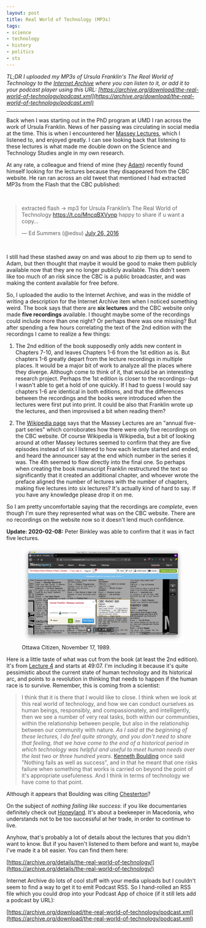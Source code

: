 ```yaml
---
layout: post
title: Real World of Technology (MP3s)
tags:
- science
- technology
- history
- politics
- sts
---
```



*TL;DR I uploaded my MP3s of Ursula Franklin's The Real World of Technology to the [Internet Archive](https://archive.org/details/the-real-world-of-technology/) where you can listen to it, or add it to your podcast player using this URL: [https://archive.org/download/the-real-world-of-technology/podcast.xml](https://archive.org/download/the-real-world-of-technology/podcast.xml)*

---

Back when I was starting out in the PhD program at UMD I ran across the work of
Ursula Franklin. News of her passing was circulating in social media at the
time. This is when I encountered her [Massey
Lectures](https://inkdroid.org/2016/08/05/real-world-of-technology/), which I
listened to, and enjoyed greatly. I can see looking back that listening to these
lectures is what made me double down on the Science and Technology Studies angle
in my own research.

At any rate, a colleague and friend of mine (hey
[Adam](https://www.adamkriesberg.com/)) recently found himself looking for the
lectures because they disappeared from the CBC website. He ran ran across an old
tweet that mentioned I had extracted MP3s from the Flash that the CBC published:

<br>

<blockquote class="twitter-tweet"><p lang="en" dir="ltr">extracted flash -&gt; mp3 for Ursula Franklin’s The Real World of Technology <a href="https://t.co/MncqBXVynp">https://t.co/MncqBXVynp</a> happy to share if u want a copy…</p>&mdash; Ed Summers (@edsu) <a href="https://twitter.com/edsu/status/757935453190361088?ref_src=twsrc%5Etfw">July 26, 2016</a></blockquote><script async src="https://platform.twitter.com/widgets.js" charset="utf-8"></script>

<br>

I still had these stashed away on and was about to zip them up to send to Adam,
but then thought that maybe it would be good to make them publicly available now
that they are no longer publicly available. This didn't seem like too much of an
risk since the CBC is a public broadcaster, and was making the content available
for free before.

So, I uploaded the audio to the Internet Archive, and was in the middle of
writing a description for the Internet Archive item when I noticed something
weird. The book says that there are **six lectures** and the CBC website only
made **five recordings** available. I thought maybe some of the recordings could
include more than one night? Or perhaps there was one missing? But after
spending a few hours correlating the text of the 2nd edition with the recordings
I came to realize a few things:

1. The 2nd edition of the book supposedly only adds new content in Chapters
   7-10, and leaves Chapters 1-6 from the 1st edition as is. But chapters 1-6
   greatly depart from the lecture recordings in multiple places. It would be a
   major bit of work to analyze all the places where they diverge. Although come
   to think of it, that would be an interesting research project. Perhaps the
   1st edition is closer to the recordings--but I wasn't able to get a hold of
   one quickly.  If I had to guess I would say chapters 1-6 are identical in
   both editions, and that the differences between the recordings and the books
   were introduced when the lectures were first put into print. It could be also
   that Franklin wrote up the lectures, and then improvised a bit when reading
   them?

2. The [Wikipedia page] says that the Massey Lectures are an "annual five-part
   series" which corroborates how there were only five recordings on the CBC
   website. Of course Wikipedia is Wikipedia, but a bit of looking around at
   other Massey lectures seemed to confirm that they are five episodes instead
   of six I listened to how each lecture started and ended, and heard the
   announcer say at the end which number in the series it was. The 4th seemed to
   flow directly into the final one. So perhaps when creating the book
   manuscript Franklin restructured the text so significantly that it created an
   additional chapter, and whoever wrote the preface aligned the number of
   lectures with the number of chapters, making five lectures into six lectures?
   It's actually kind of hard to say. If you have any knowledge please drop it
   on me.

So I am pretty uncomfortable saying that the recordings are *complete*, even
though I'm sure they represented what was on the CBC website. There are no
recordings on the website now so it doesn't lend much confidence.

**Update: 2020-02-08:** Peter Binkley was able to confirm that it was in fact
five lectures.

<figure>
  <a href="https://www.newspapers.com/image/?clipping_id=43827970"><img class="img-fluid" src="/images/ottawa-citizen.png"></a>
  <figcaption>Ottawa Citizen, November 17, 1989.</figcaption>
</figure>

Here is a little taste of what was cut from the book (at least the 2nd edition).
It's from [Lecture
4](https://archive.org/details/the-real-world-of-technology/part-4.mp3) and
starts at 49:07. I'm including it because it's quite pessimistic about the
current state of human technology and its historical arc, and points to a
revolution in thinking that needs to happen if the human race is to survive.
Remember, this is coming from a scientist:

> I think that it is there that I would like to close. I think when we look at this real world of technology, and how we can conduct ourselves as human beings, responsibly, and compassionately, and intelligently, then we see a number of very real tasks, both within our communities, within the relationship between people, but also in the relationship between our community with nature. *As I said at the beginning of these lectures, I do feel quite strongly, and you don't need to share that feeling, that we have come to the end of a historical period in which technology was helpful and useful to meet human needs over the last two or three hundred years.* [Kenneth Boulding] once said "Nothing fails as well as success", and in that he meant that one risks failure when something that works is carried on beyond the point of it's appropriate usefuleness. And I think in terms of technology we have come to that point.

Although it appears that Boulding was citing [Chesterton](https://www.gutenberg.org/files/470/470-h/470-h.htm)?

On the subject of *nothing failing like success*: if you like documentaries definitely check out [Honeyland](https://en.wikipedia.org/wiki/Honeyland_(2019_film)). It's about a beekeeper in Macedonia, who understands not to be too successful at her trade, in order to continue to live.

Anyhow, that's probably a lot of details about the lectures that you didn't want to know. But if you haven't listened to them before and want to, maybe I've made it a bit easier. You can find them here:

[https://archive.org/details/the-real-world-of-technology/](https://archive.org/details/the-real-world-of-technology/)

Internet Archive do lots of cool stuff with your media uploads but I couldn't
seem to find a way to get it to emit Podcast RSS. So I hand-rolled an RSS file
which you could drop into your Podcast App of choice (if it still lets add a
podcast by URL):

[https://archive.org/download/the-real-world-of-technology/podcast.xml](https://archive.org/download/the-real-world-of-technology/podcast.xml)

[Wikipedia page]: https://en.wikipedia.org/wiki/Massey_Lectures

[Kenneth Boulding]: https://en.wikipedia.org/wiki/Kenneth_E._Boulding
